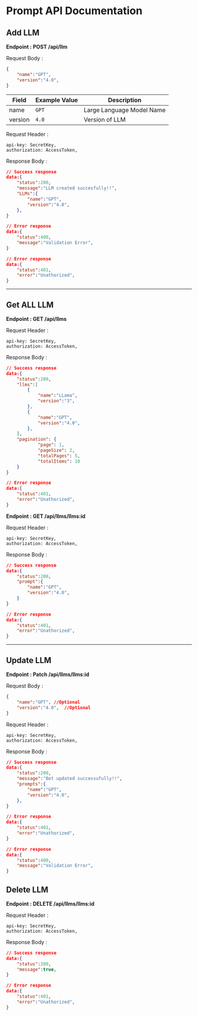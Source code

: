 # Prompt API Documentation

## Add LLM
**Endpoint : POST /api/llm**


Request Body :

```json
{
    "name":"GPT",
    "version":"4.0",
}
```


| Field  | Example Value                        | Description                                  |
|--------|--------------------------------------|----------------------------------------------|
| name   | `GPT`                                | Large Language Model Name
| version | `4.0`                                | Version of LLM




Request Header : 

```http
api-key: SecretKey,
authorization: AccessToken,

```



Response Body : 

```json
// Success response
data:{
    "status":200,
    "message":"LLM created succesfully!!",
    "LLMs":{
        "name":"GPT",
        "version":"4.0",
    },
}
```

```json
// Error response
data:{
    "status":400,
    "message":"Validation Error",
}
```

```json
// Error response
data:{
    "status":401,
    "error":"Unathorized",
}
```

---


## Get ALL LLM
**Endpoint : GET /api/llms**

Request Header : 

```http
api-key: SecretKey,
authorization: AccessToken,
```

Response Body : 

```json
// Success response
data:{
    "status":200,
    "llms":[
        {
            "name":"LLama",
            "version":"3",
        },
        {
            "name":"GPT",
            "version":"4.0",
        },
    ],
    "pagination": {
            "page": 1,
            "pageSize": 2,
            "totalPages": 5,
            "totalItems": 10
    }
}
```
```json
// Error response
data:{
    "status":401,
    "error":"Unathorized",
}
```


**Endpoint : GET /api/llms/llms:id**

Request Header : 

```http
api-key: SecretKey,
authorization: AccessToken,
```

Response Body : 

```json
// Success response
data:{
    "status":200,
    "prompt":{
        "name":"GPT",
        "version":"4.0",
    }
}
```
```json
// Error response
data:{
    "status":401,
    "error":"Unathorized",
}
```


---


## Update LLM
**Endpoint : Patch /api/llms/llms:id**

Request Body :

```json
{
    "name":"GPT", //Optional
    "version":"4.0",  //Optional
}
```

Request Header : 

```http
api-key: SecretKey,
authorization: AccessToken,
```

Response Body : 

```json
// Success response
data:{
    "status":200,
    "message":"Bot updated successufully!!",
    "prompts":{
        "name":"GPT",
        "version":"4.0",
    },
}
```
```json
// Error response
data:{
    "status":401,
    "error":"Unathorized",
}
```
```json
// Error response
data:{
    "status":400,
    "message":"Validation Error",
}
```


## Delete LLM
**Endpoint : DELETE /api/llms/llms:id**


Request Header : 

```http
api-key: SecretKey,
authorization: AccessToken,
```

Response Body : 

```json
// Success response
data:{
    "status":200,
    "message":true,
}
```
```json
// Error response
data:{
    "status":401,
    "error":"Unathorized",
}
```


